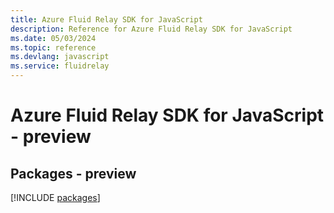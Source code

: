 ```yaml
---
title: Azure Fluid Relay SDK for JavaScript
description: Reference for Azure Fluid Relay SDK for JavaScript
ms.date: 05/03/2024
ms.topic: reference
ms.devlang: javascript
ms.service: fluidrelay
---
```

# Azure Fluid Relay SDK for JavaScript - preview
## Packages - preview
[!INCLUDE [packages](fluid-relay-index.md)]